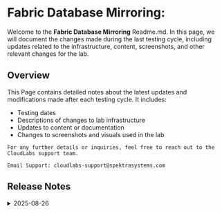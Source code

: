 # Fabric Database Mirroring:

Welcome to the **Fabric Database Mirroring** Readme.md. In this page, we will document the changes made during the last testing cycle, including updates related to the infrastructure, content, screenshots, and other relevant changes for the lab.

## Overview

This Page contains detailed notes about the latest updates and modifications made after each testing cycle. It includes:

- Testing dates
- Descriptions of changes to lab infrastructure
- Updates to content or documentation
- Changes to screenshots and visuals used in the lab

`For any further details or inquiries, feel free to reach out to the CloudLabs support team.`

`Email Support: cloudlabs-support@spektrasystems.com`

## Release Notes

<details>
  <summary>2025-08-26</summary>

## Release Date: 2025-08-26

### Summary of Changes

Updated the ARM template, screenshots, and instructions.  

### Infrastructure Changes

- Updated the API Versions of the resources in the ARM template, as all of them were older versions.
- Updated the Public IP address to set to Standard and Static SKU.
- Updated the Managed OS Disk to Standard SSD LRS.
- Updated the Custom Policy

### Content Changes

N/A

### Screenshot Updates

- **Minor updates**: 

    - **Updated UI Screenshots**: Replaced the screenshots with clearer ones and enhanced the instructions. 
      
### Testing Notes

- **Testing Date**: 2025-08-25
- **Issue:** In Lab 4 Task 3, after connecting to the Snowflake database, the table did not appear following replication. Sometimes, it may take longer than expected for the table to show up. We are currently investigating this further. For now, a note has been added to continue to task 5 in case this error occurs, as from task 5, the tasks are independent and not blocked by this step.

### Testing Scope 

 Conducted end-to-end architecture validation, RBAC/policy checks, cost estimation checks, and instructions and screenshots enhancements. 

---
</details>
